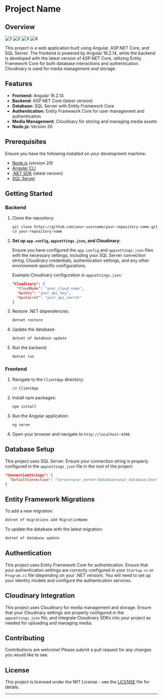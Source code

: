 
# Project Name

## Overview
![1](https://github.com/user-attachments/assets/f91019dc-577e-4ce2-b1ce-46045eb6d8fe)
![2](https://github.com/user-attachments/assets/60ca8c5a-7ef2-4351-9505-f280fd271e17)
![3](https://github.com/user-attachments/assets/764d3f05-2b48-4fda-a79e-06342050802f)
![4](https://github.com/user-attachments/assets/94e4966f-ec33-4031-88ee-1e0dbc7da0cc)

This project is a web application built using Angular, ASP.NET Core, and SQL Server. The frontend is powered by Angular 16.2.14, while the backend is developed with the latest version of ASP.NET Core, utilizing Entity Framework Core for both database interactions and authentication. Cloudinary is used for media management and storage.

## Features

- **Frontend:** Angular 16.2.14
- **Backend:** ASP.NET Core (latest version)
- **Database:** SQL Server with Entity Framework Core
- **Authentication:** Entity Framework Core for user management and authentication
- **Media Management:** Cloudinary for storing and managing media assets
- **Node.js:** Version 20

## Prerequisites

Ensure you have the following installed on your development machine:

- [Node.js](https://nodejs.org/) (version 20)
- [Angular CLI](https://angular.io/cli)
- [.NET SDK](https://dotnet.microsoft.com/download) (latest version)
- [SQL Server](https://www.microsoft.com/en-us/sql-server/)

## Getting Started

### Backend

1. Clone the repository:
   ```bash
   git clone https://github.com/your-username/your-repository-name.git
   cd your-repository-name
   ```

2. **Set up `app.config`, `appsettings.json`, and Cloudinary:**

   Ensure you have configured the `app.config` and `appsettings.json` files with the necessary settings, including your SQL Server connection string, Cloudinary credentials, authentication settings, and any other environment-specific configurations.

   Example Cloudinary configuration in `appsettings.json`:
   ```json
   "Cloudinary": {
     "CloudName": "your_cloud_name",
     "ApiKey": "your_api_key",
     "ApiSecret": "your_api_secret"
   }
   ```

3. Restore .NET dependencies:
   ```bash
   dotnet restore
   ```

4. Update the database:
   ```bash
   dotnet ef database update
   ```

5. Run the backend:
   ```bash
   dotnet run
   ```

### Frontend

1. Navigate to the `ClientApp` directory:
   ```bash
   cd ClientApp
   ```

2. Install npm packages:
   ```bash
   npm install
   ```

3. Run the Angular application:
   ```bash
   ng serve
   ```

4. Open your browser and navigate to `http://localhost:4200`.

## Database Setup

This project uses SQL Server. Ensure your connection string is properly configured in the `appsettings.json` file in the root of the project:

```json
"ConnectionStrings": {
  "DefaultConnection": "Server=your_server;Database=your_database;User Id=your_username;Password=your_password;"
}
```

## Entity Framework Migrations

To add a new migration:

```bash
dotnet ef migrations add MigrationName
```

To update the database with the latest migration:

```bash
dotnet ef database update
```

## Authentication

This project uses Entity Framework Core for authentication. Ensure that your authentication settings are correctly configured in your `Startup.cs` or `Program.cs` file (depending on your .NET version). You will need to set up your identity models and configure the authentication services.

## Cloudinary Integration

This project uses Cloudinary for media management and storage. Ensure that your Cloudinary settings are properly configured in the `appsettings.json` file, and integrate Cloudinary SDKs into your project as needed for uploading and managing media.

## Contributing

Contributions are welcome! Please submit a pull request for any changes you would like to see.

## License

This project is licensed under the MIT License - see the [LICENSE](LICENSE) file for details.

---
